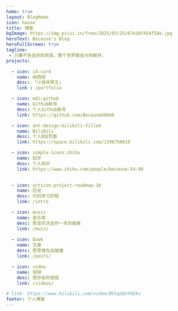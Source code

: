 ```yaml
---
home: true
layout: BlogHome
icon: house
title: 博客
bgImage: https://img.picui.cn/free/2025/03/25/67e26f454f58e.jpg
heroText: Because's Blog
heroFullScreen: true
tagline: 
 - 只要不失去你的崇高，整个世界都会为你敞开。
projects:

  - icon: id-card
    name: 纳西妲
    desc: 「小吉祥草王」
    link : /portfolio

  - icon: mdi:github
    name: Github账号
    desc: 个人Github账号
    link: https://github.com/Because66666

  - icon: ant-design:bilibili-filled
    name: BiliBili
    desc: 个人B站页面
    link: https://space.bilibili.com/1396758619

  - icon: simple-icons:zhihu
    name: 知乎
    desc: 个人知乎
    link: https://www.zhihu.com/people/because-54-90
 

  - icon: octicon:project-roadmap-16
    name: 历史
    desc: 代码学习历程
    link: /intro

  - icon: music
    name: 音乐库
    desc: 愿音乐洗去你一天的疲惫
    link: /music
  
  - icon: book
    name: 文章
    desc: 愿思维在此碰撞
    link: /posts/

  - icon: video
    name: 视频
    desc: 愿你有所感悟
    link: /videos/

# link: https://www.bilibili.com/video/BV1q2QoYbEkx
footer: 个人博客
---
```


